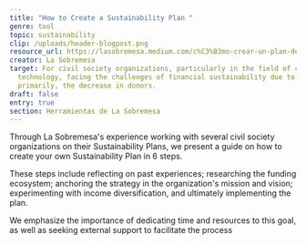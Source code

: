 ```yaml
---
title: "How to Create a Sustainability Plan "
genre: tool
topic: sustainability
clip: /uploads/header-blogpost.png
resource_url: https://lasobremesa.medium.com/c%C3%B3mo-crear-un-plan-de-sostenibilidad-y-no-colapsar-en-el-intento-a584c9de0e01
creator: La Sobremesa
target: For civil society organizations, particularly in the field of civic
  technology, facing the challenges of financial sustainability due to,
  primarily, the decrease in donors.
draft: false
entry: true
section: Herramientas de La Sobremesa
---
```

<!--StartFragment-->

Through La Sobremesa's experience working with several civil society organizations on their Sustainability Plans, we present a guide on how to create your own Sustainability Plan in 6 steps. 

These steps include reflecting on past experiences; researching the funding ecosystem; anchoring the strategy in the organization's mission and vision; experimenting with income diversification, and ultimately implementing the plan. 

We emphasize the importance of dedicating time and resources to this goal, as well as seeking external support to facilitate the process

<!--EndFragment-->